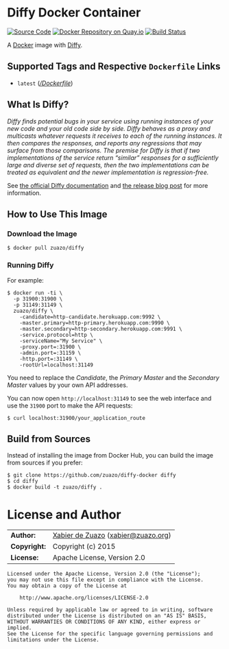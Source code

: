 # Diffy Docker Container
[![Source Code](https://img.shields.io/badge/source-GitHub-blue.svg?style=flat)](https://github.com/zuazo/diffy-docker) [![Docker Repository on Quay.io](https://quay.io/repository/zuazo/diffy/status "Docker Repository on Quay.io")](https://quay.io/repository/zuazo/diffy) [![Build Status](http://img.shields.io/travis/zuazo/diffy-docker.svg?style=flat)](https://travis-ci.org/zuazo/diffy-docker)

A [Docker](https://www.docker.com/) image with [Diffy](https://github.com/twitter/diffy).

## Supported Tags and Respective `Dockerfile` Links

* `latest` ([*/Dockerfile*](https://github.com/zuazo/diffy-docker/tree/master/Dockerfile))

## What Is Diffy?

*Diffy finds potential bugs in your service using running instances of your new code and your old code side by side. Diffy behaves as a proxy and multicasts whatever requests it receives to each of the running instances. It then compares the responses, and reports any regressions that may surface from those comparisons. The premise for Diffy is that if two implementations of the service return “similar” responses for a sufficiently large and diverse set of requests, then the two implementations can be treated as equivalent and the newer implementation is regression-free.*

See [the official Diffy documentation](https://github.com/twitter/diffy/blob/master/README.md) and [the release blog post](https://blog.twitter.com/2015/diffy-testing-services-without-writing-tests) for more information.

## How to Use This Image

### Download the Image

    $ docker pull zuazo/diffy

### Running Diffy

For example:

    $ docker run -ti \
      -p 31900:31900 \
      -p 31149:31149 \
      zuazo/diffy \
        -candidate=http-candidate.herokuapp.com:9992 \
        -master.primary=http-primary.herokuapp.com:9990 \
        -master.secondary=http-secondary.herokuapp.com:9991 \
        -service.protocol=http \
        -serviceName="My Service" \
        -proxy.port=:31900 \
        -admin.port=:31159 \
        -http.port=:31149 \
        -rootUrl=localhost:31149

You need to replace the *Candidate*, the *Primary Master* and the *Secondary Master* values by your own API addresses.

You can now open `http://localhost:31149` to see the web interface and use the `31900` port to make the API requests:

    $ curl localhost:31900/your_application_route

## Build from Sources

Instead of installing the image from Docker Hub, you can build the image from sources if you prefer:

    $ git clone https://github.com/zuazo/diffy-docker diffy
    $ cd diffy
    $ docker build -t zuazo/diffy .

# License and Author

|                      |                                          |
|:---------------------|:-----------------------------------------|
| **Author:**          | [Xabier de Zuazo](https://github.com/zuazo) (xabier@zuazo.org)
| **Copyright:**       | Copyright (c) 2015
| **License:**         | Apache License, Version 2.0

```
Licensed under the Apache License, Version 2.0 (the "License");
you may not use this file except in compliance with the License.
You may obtain a copy of the License at

    http://www.apache.org/licenses/LICENSE-2.0

Unless required by applicable law or agreed to in writing, software
distributed under the License is distributed on an "AS IS" BASIS,
WITHOUT WARRANTIES OR CONDITIONS OF ANY KIND, either express or implied.
See the License for the specific language governing permissions and
limitations under the License.
```
